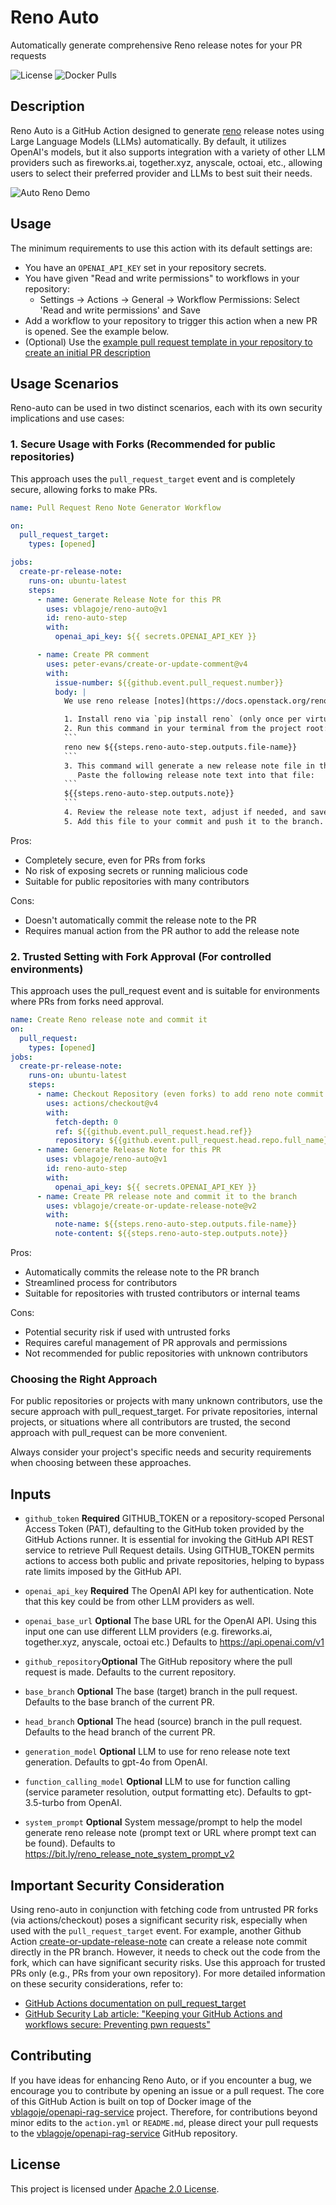 # Reno Auto
Automatically generate comprehensive Reno release notes for your PR requests

![License](https://img.shields.io/github/license/vblagoje/auto-reno)
![Docker Pulls](https://img.shields.io/docker/pulls/vblagoje/openapi-rag-service)

## Description
Reno Auto is a GitHub Action designed to generate [reno](https://docs.openstack.org/reno/latest/) release notes using Large Language Models (LLMs) automatically. By default, it utilizes OpenAI's models, but it also supports integration with a variety of other LLM providers such as fireworks.ai, together.xyz, anyscale, octoai, etc., allowing users to select their preferred provider and LLMs to best suit their needs.

![Auto Reno  Demo](https://raw.githubusercontent.com/vblagoje/various/main/new_reno.gif)


## Usage
The minimum requirements to use this action with its default settings are:
- You have an `OPENAI_API_KEY` set in your repository secrets.
- You have given "Read and write permissions" to workflows in your repository:
  - Settings -> Actions -> General -> Workflow Permissions: Select 'Read and write permissions' and Save
- Add a workflow to your repository to trigger this action when a new PR is opened. See the example below.
- (Optional) Use the [example pull request template in your repository to create an initial PR description](https://github.com/vblagoje/pr-auto/blob/main/.github/pull_request_template.md)

## Usage Scenarios

Reno-auto can be used in two distinct scenarios, each with its own security implications and use cases:

### 1. Secure Usage with Forks (Recommended for public repositories)

This approach uses the `pull_request_target` event and is completely secure, allowing forks to make PRs.

```yaml
name: Pull Request Reno Note Generator Workflow

on:
  pull_request_target:
    types: [opened]

jobs:
  create-pr-release-note:
    runs-on: ubuntu-latest
    steps:
      - name: Generate Release Note for this PR
        uses: vblagoje/reno-auto@v1
        id: reno-auto-step
        with:
          openai_api_key: ${{ secrets.OPENAI_API_KEY }}

      - name: Create PR comment
        uses: peter-evans/create-or-update-comment@v4
        with:
          issue-number: ${{github.event.pull_request.number}}
          body: |
            We use reno release [notes](https://docs.openstack.org/reno/latest/) to describe the code changes in this PR. Follow these steps:

            1. Install reno via `pip install reno` (only once per virtual environment)
            2. Run this command in your terminal from the project root:
            ```
            reno new ${{steps.reno-auto-step.outputs.file-name}}
            ```
            3. This command will generate a new release note file in the `releasenotes/notes` directory.
               Paste the following release note text into that file:
            ```
            ${{steps.reno-auto-step.outputs.note}}
            ```
            4. Review the release note text, adjust if needed, and save the file.
            5. Add this file to your commit and push it to the branch.
```
Pros:

- Completely secure, even for PRs from forks
- No risk of exposing secrets or running malicious code
- Suitable for public repositories with many contributors

Cons:

- Doesn't automatically commit the release note to the PR
- Requires manual action from the PR author to add the release note

### 2. Trusted Setting with Fork Approval (For controlled environments)

This approach uses the pull_request event and is suitable for environments where PRs from forks need approval.

```yaml
name: Create Reno release note and commit it
on:
  pull_request:
    types: [opened]
jobs:
  create-pr-release-note:
    runs-on: ubuntu-latest
    steps:
      - name: Checkout Repository (even forks) to add reno note commit to it
        uses: actions/checkout@v4
        with:
          fetch-depth: 0
          ref: ${{github.event.pull_request.head.ref}}
          repository: ${{github.event.pull_request.head.repo.full_name}}
      - name: Generate Release Note for this PR
        uses: vblagoje/reno-auto@v1
        id: reno-auto-step
        with:
          openai_api_key: ${{ secrets.OPENAI_API_KEY }}
      - name: Create PR release note and commit it to the branch
        uses: vblagoje/create-or-update-release-note@v2
        with:
          note-name: ${{steps.reno-auto-step.outputs.file-name}}
          note-content: ${{steps.reno-auto-step.outputs.note}}
```

Pros:

- Automatically commits the release note to the PR branch
- Streamlined process for contributors
- Suitable for repositories with trusted contributors or internal teams

Cons:

- Potential security risk if used with untrusted forks
- Requires careful management of PR approvals and permissions
- Not recommended for public repositories with unknown contributors

### Choosing the Right Approach

For public repositories or projects with many unknown contributors, use the secure approach with pull_request_target.
For private repositories, internal projects, or situations where all contributors are trusted, the second approach with pull_request can be more convenient.

Always consider your project's specific needs and security requirements when choosing between these approaches.

## Inputs

- `github_token` **Required** GITHUB_TOKEN or a repository-scoped Personal Access Token (PAT), defaulting to the GitHub token provided by the GitHub Actions runner. It is essential for invoking the GitHub API REST service to retrieve Pull Request details. Using GITHUB_TOKEN permits actions to access both public and private repositories, helping to bypass rate limits imposed by the GitHub API.

- `openai_api_key`
**Required** The OpenAI API key for authentication. Note that this key could be from other LLM providers as well.

- `openai_base_url` **Optional** The base URL for the OpenAI API. Using this input one can use different LLM providers (e.g. fireworks.ai, together.xyz, anyscale, octoai etc.) Defaults to https://api.openai.com/v1

- `github_repository`**Optional** The GitHub repository where the pull request is made. Defaults to the current repository.

- `base_branch` **Optional** The base (target) branch in the pull request. Defaults to the base branch of the current PR.

- `head_branch` **Optional** The head (source) branch in the pull request. Defaults to the head branch of the current PR.

- `generation_model` **Optional** LLM to use for reno release note text generation. Defaults to gpt-4o from OpenAI.

- `function_calling_model` **Optional** LLM to use for function calling (service parameter resolution, output formatting etc). Defaults to gpt-3.5-turbo from OpenAI.

- `system_prompt` **Optional** System message/prompt to help the model generate reno release note (prompt text or URL where prompt text can be found). Defaults to https://bit.ly/reno_release_note_system_prompt_v2

## Important Security Consideration

Using reno-auto in conjunction with fetching code from untrusted PR forks (via actions/checkout) poses a significant security risk, especially when used with the `pull_request_target` event. 
For example, another Github Action [create-or-update-release-note](https://github.com/vblagoje/create-or-update-release-note) can create a release note commit directly in the PR branch. However, it needs to check out the code from the fork, which can have significant security risks. Use this approach for trusted PRs only (e.g., PRs from your own repository).
For more detailed information on these security considerations, refer to:
- [GitHub Actions documentation on pull_request_target](https://docs.github.com/en/actions/using-workflows/events-that-trigger-workflows#pull_request_target)
- [GitHub Security Lab article: "Keeping your GitHub Actions and workflows secure: Preventing pwn requests"](https://securitylab.github.com/research/github-actions-preventing-pwn-requests/)


## Contributing

If you have ideas for enhancing Reno Auto, or if you encounter a bug, we encourage you to contribute by opening an issue or a pull request. 
The core of this GitHub Action is built on top of Docker image of the [vblagoje/openapi-rag-service](https://github.com/vblagoje/openapi-rag-service/) project. 
Therefore, for contributions beyond minor edits to the `action.yml` or `README.md`, please direct your pull requests to 
the [vblagoje/openapi-rag-service](https://github.com/vblagoje/openapi-rag-service/) GitHub repository.


## License
This project is licensed under [Apache 2.0 License](LICENSE).
